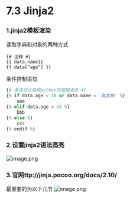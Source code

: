# 7.3 Jinja2


### 1.jinja2模板渲染
读取字典和对象的两种方式

```
{# 注释 #}
{{ data.name}}
{{ data["age"] }}
```

条件控制语句
```python
{# 条件可以使用python的逻辑语言 #}
{% if data.age < 18 or data.name = '高文峰' %}
    aaa
{% elif data.age = 18 %}
    bbb
{% else %}
    ccc
{% endif %}
```


### 2.设置jinja2语法高亮
![image.png](https://upload-images.jianshu.io/upload_images/7220971-94677aa38b61f79d.png?imageMogr2/auto-orient/strip%7CimageView2/2/w/1240)

### 3.官网ttp://jinja.pocoo.org/docs/2.10/
最重要的为以下几节
![image.png](https://upload-images.jianshu.io/upload_images/7220971-048e78ffc57fe00c.png?imageMogr2/auto-orient/strip%7CimageView2/2/w/1240)

